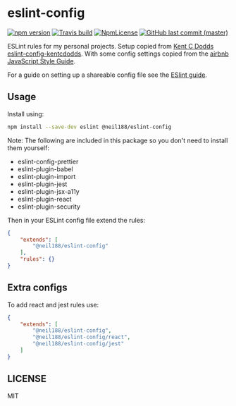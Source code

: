 # eslint-config

[![npm version](https://img.shields.io/npm/v/@neil188/eslint-config.svg?style=popout)](https://www.npmjs.com/package/@neil188/eslint-config)
[![Travis build](https://img.shields.io/travis/Neil188/eslint-config/master.svg?style=popout)](https://travis-ci.org/Neil188/eslint-config)
[![NpmLicense](https://img.shields.io/npm/l/@neil188/eslint-config.svg?style=popout)](https://www.npmjs.com/package/@neil188/eslint-config)
[![GitHub last commit (master)](https://img.shields.io/github/last-commit/neil188/eslint-config/master.svg?style=popout)](https://github.com/Neil188/eslint-config)

ESLint rules for my personal projects.
Setup copied from [Kent C Dodds eslint-config-kentcdodds](https://github.com/kentcdodds/eslint-config-kentcdodds).
With some config settings copied from the [airbnb JavaScript Style Guide](https://github.com/airbnb/javascript).

For a guide on setting up a shareable config file see the [ESlint guide](https://eslint.org/docs/developer-guide/shareable-configs).

## Usage

Install using:

```bash
npm install --save-dev eslint @neil188/eslint-config
```

Note:
The following are included in this package so you don't need to install them yourself:

* eslint-config-prettier
* eslint-plugin-babel
* eslint-plugin-import
* eslint-plugin-jest
* eslint-plugin-jsx-a11y
* eslint-plugin-react
* eslint-plugin-security

Then in your ESLint config file extend the rules:

```json
{
    "extends": [
        "@neil188/eslint-config"
    ],
    "rules": {}
}
```

## Extra configs

To add react and jest rules use:

```json
{
    "extends": [
        "@neil188/eslint-config",
        "@neil188/eslint-config/react",
        "@neil188/eslint-config/jest"
    ]
}
```

## LICENSE

MIT

